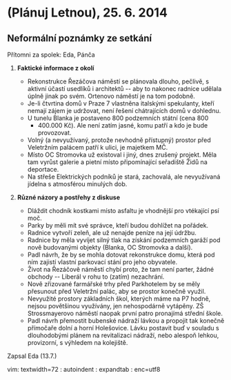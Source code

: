(Plánuj Letnou), 25. 6. 2014
============================
Neformální poznámky ze setkání
------------------------------

Přítomni za spolek: Eda, Pánča

1. **Faktické informace z okolí**  
    - Rekonstrukce Řezáčova náměstí se plánovala dlouho, pečlivě,
      s aktivní účastí usedlíků i architektů -- aby to nakonec radnice
      udělala úplně jinak po svém. Ortenovo náměstí je na tom podobně.
    - Je-li čtvrtina domů v Praze 7 vlastněna italskými spekulanty,
      kteří nemají zájem je udržovat, není řešení chátrajících domů
      v dohlednu.
    - U tunelu Blanka je postaveno 800 podzemních státní (cena 800
      * 400.000 Kč). Ale není zatím jasné, komu patří a kdo je bude
      provozovat.
    - Volný (a nevyužívaný, protože nevhodně přístupný) prostor před
      Veletržním palácem patří k ulici, je majetkem MČ.
    - Místo OC Stromovka už existoval i jiný, dnes zrušený projekt. Měla
      tam vyrůst galerie a pietní místo připomínající seřadiště Židů na
      deportace.
    - Na střeše Elektrických podníků je stará, zachovalá, ale
      nevyužívaná jídelna s atmosférou minulých dob.

2. **Různé názory a postřehy z diskuse**  
	- Dláždit chodník kostkami místo asfaltu je vhodnější pro vtékající
      psí moč.
    - Parky by měli mít své správce, kteří budou dohlížet na pořádek.
    - Radnice vytvoří zeleň, ale už nenajde peníze na její údržbu.
    - Radnice by měla vyvíjet silný tlak na získání podzemních garáží
      pod nově budovanými objekty (Blanka, OC Stromovka a další).
    - Padl návrh, že by se mohla dotovat rekonstrukce domu, která pod
      ním zajistí vlastní parkovací stání pro jeho obyvatele.
    - Život na Řezáčově náměstí chybí proto, že tam není parter, žádné
      obchody -- Liberál v rohu to (zatím) nezachrání.
    - Nově zřizované farmářské trhy před Parkhotelem by se měly
      přesunout před Veletržní palác, aby se prostor konečně využil.
    - Nevyužité prostory základních škol, kterých máme na P7 hodně,
      nejsou povětšinou využívány, jen nehospodárně vytápěny. ZŠ
      Strossmayerovo náměstí naopak první patro pronajímá střední škole.
    - Padl návrh přemostit bubenské nádraží lávkou a propojit tak
      konečně přímočaře dolní a horní Holešovice. Lávku postavit buď
      v souladu s dlouhodobými plánem na revitalizaci nádraží, nebo
      alespoň lehkou, provizorní, s výhledem na kolejiště.



Zapsal Eda (13.7.)  

 vim: textwidth=72 : autoindent : expandtab :
 enc=utf8
